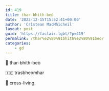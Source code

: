```yaml
---
id: 419
title: thar-bhith-beò
date: '2022-12-15T15:52:41+00:00'
author: 'Crìstean MacMhìcheil'
layout: post
guid: 'https://faclair.lgbt/?p=419'
permalink: /thar%e2%80%91bhith%e2%80%91beo/
categories:
    - gd
---
```


&#x1f3f4;&#xe0067;&#xe0062;&#xe0073;&#xe0063;&#xe0074;&#xe007f; thar-bhith-beò

&#x1f1ee;&#x1f1ea; trasbheomhar

&#x1f3f4;&#xe0067;&#xe0062;&#xe0065;&#xe006e;&#xe0067;&#xe007f; cross-living